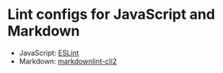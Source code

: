 # Lint configs for JavaScript and Markdown

- JavaScript: [ESLint](https://eslint.org/)
- Markdown: [markdownlint-cli2](https://github.com/DavidAnson/markdownlint-cli2)
